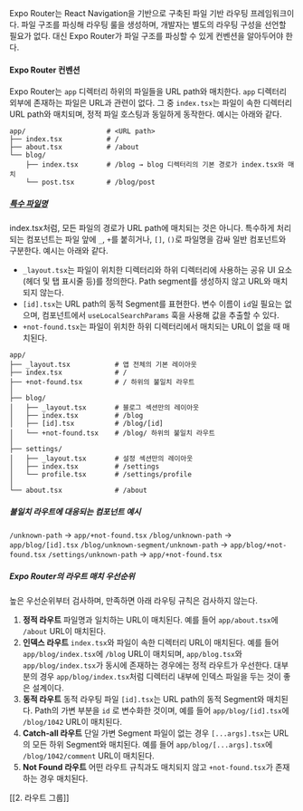 Expo Router는 React Navigation을 기반으로 구축된 파일 기반 라우팅 프레임워크이다. 파일 구조를 파싱해 라우팅 룰을 생성하며, 개발자는 별도의 라우팅 구성을 선언할 필요가 없다. 대신 Expo Router가 파일 구조를 파싱할 수 있게 컨벤션을 알아두어야 한다.

#### Expo Router 컨벤션
Expo Router는 `app` 디렉터리 하위의 파일들을 URL path와 매치한다. `app` 디렉터리 외부에 존재하는 파일은 URL과 관련이 없다. 그 중 `index.tsx`는 파일이 속한 디렉터리 URL path와 매치되며, 정적 파일 호스팅과 동일하게 동작한다. 예시는 아래와 같다.
```text
app/                    # <URL path>
├── index.tsx           # /
├── about.tsx           # /about
└── blog/
    ├── index.tsx       # /blog → blog 디렉터리의 기본 경로가 index.tsx와 매치
    └── post.tsx        # /blog/post
```

##### [특수 파일명](https://docs.expo.dev/router/basics/notation/)
index.tsx처럼, 모든 파일의 경로가 URL path에 매치되는 것은 아니다. 특수하게 처리되는 컴포넌트는 파일 앞에 `_`, `+`를 붙히거나, `[]`, `()`로 파일명을 감싸 일반 컴포넌트와 구분한다. 예시는 아래와 같다.
- `_layout.tsx`는 파일이 위치한 디렉터리와 하위 디렉터리에 사용하는 공유 UI 요소 (헤더 및 탭 표시줄 등)를 정의한다. Path segment를 생성하지 않고 URL와 매치되지 않는다.
- `[id].tsx`는 URL path의 동적 Segment를 표현한다. 변수 이름이 `id`일 필요는 없으며, 컴포넌트에서 `useLocalSearchParams` 훅을 사용해 값을 추출할 수 있다.
- `+not-found.tsx`는 파일이 위치한 하위 디렉터리에서 매치되는 URL이 없을 때 매치된다.

```text
app/
├── _layout.tsx           # 앱 전체의 기본 레이아웃
├── index.tsx             # /
├── +not-found.tsx        # / 하위의 불일치 라우트
│
├── blog/
│   ├── _layout.tsx       # 블로그 섹션만의 레이아웃
│   ├── index.tsx         # /blog
│   ├── [id].tsx          # /blog/[id]
│   └── +not-found.tsx    # /blog/ 하위의 불일치 라우트
│
├── settings/
│   ├── _layout.tsx       # 설정 섹션만의 레이아웃
│   ├── index.tsx         # /settings
│   └── profile.tsx       # /settings/profile
│
└── about.tsx             # /about
```

##### 불일치 라우트에 대응되는 컴포넌트 예시
`/unknown-path` → `app/+not-found.tsx`
`/blog/unknown-path` → `app/blog/[id].tsx`
`/blog/unknown-segment/unknown-path` → `app/blog/+not-found.tsx`
`/settings/unknown-path` → `app/+not-found.tsx`


##### Expo Router의 라우트 매치 우선순위
높은 우선순위부터 검사하며, 만족하면 아래 라우팅 규칙은 검사하지 않는다.
1. **정적 라우트**
	파일명과 일치하는 URL이 매치된다. 예를 들어 `app/about.tsx`에 `/about` URL이 매치된다.
2. **인덱스 라우트**
	`index.tsx`와 파일이 속한 디렉터리 URL이 매치된다. 예를 들어 `app/blog/index.tsx`에 `/blog` URL이 매치되며, `app/blog.tsx`와 `app/blog/index.tsx`가 동시에 존재하는 경우에는 정적 라우트가 우선한다. 대부분의 경우 `app/blog/index.tsx`처럼 디렉터리 내부에 인덱스 파일을 두는 것이 좋은 설계이다.
3. **동적 라우트**
	동적 라우팅 파일 `[id].tsx`는 URL path의 동적 Segment와 매치된다. Path의 가변 부분을 `id` 로 변수화한 것이며, 예를 들어 `app/blog/[id].tsx`에 `/blog/1042` URL이 매치된다.
4. **Catch-all 라우트**
	단일 가변 Segment 파일이 없는 경우 `[...args].tsx`는 URL의 모든 하위 Segment와 매치된다. 예를 들어 `app/blog/[...args].tsx`에 `/blog/1042/comment` URL이 매치된다.
5. **Not Found 라우트**
	어떤 라우트 규칙과도 매치되지 않고 `+not-found.tsx`가 존재하는 경우 매치된다.


[[2. 라우트 그룹]]